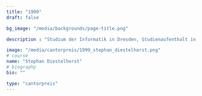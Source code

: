 ```yaml
---
title: "1999"
draft: false

bg_image: "/media/backgrounds/page-title.png"

description : "Studium der Informatik in Dresden, Studienaufenthalt in Cambridge, Informatiker bei der Firma AMD in Dresden, Promovend TU Dresden"

image: "/media/cantorpreis/1999_stephan_diestelhorst.png"
# course
name: "Stephan Diestelhorst"
# biography
bio: ""

type: "cantorpreis"
---
```

